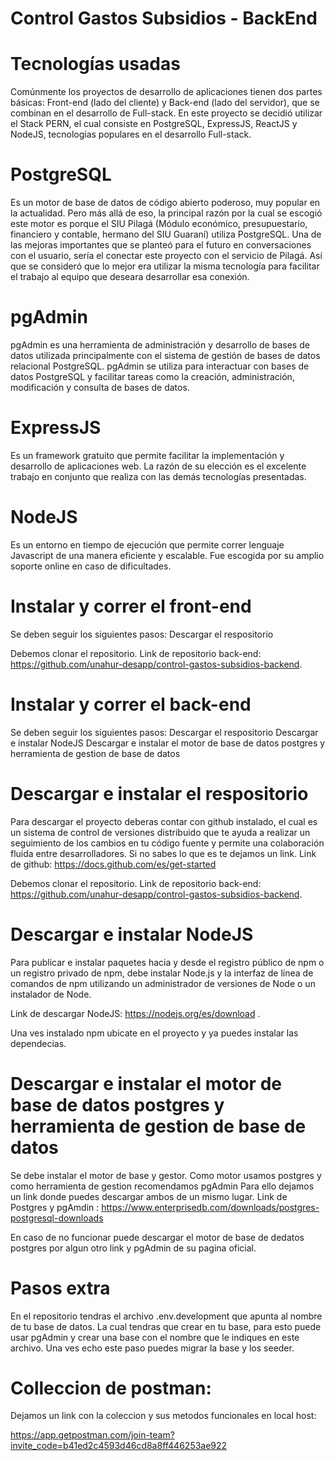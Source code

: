 # Control Gastos Subsidios - BackEnd

# Tecnologías usadas

Comúnmente los proyectos de desarrollo de aplicaciones tienen dos partes básicas: Front-end
(lado del cliente) y Back-end (lado del servidor), que se combinan en el desarrollo de Full-stack.
En este proyecto se decidió utilizar el Stack PERN, el cual consiste en PostgreSQL, ExpressJS,
ReactJS y NodeJS, tecnologías populares en el desarrollo Full-stack.

# PostgreSQL

Es un motor de base de datos de código abierto poderoso, muy popular en la actualidad. Pero
más allá de eso, la principal razón por la cual se escogió este motor es porque el SIU Pilagá
(Módulo económico, presupuestario, financiero y contable, hermano del SIU Guaraní) utiliza
PostgreSQL. Una de las mejoras importantes que se planteó para el futuro en conversaciones
con el usuario, sería el conectar este proyecto con el servicio de Pilagá. Así que se consideró
que lo mejor era utilizar la misma tecnología para facilitar el trabajo al equipo que deseara
desarrollar esa conexión.

# pgAdmin

pgAdmin es una herramienta de administración y desarrollo de bases de datos utilizada principalmente con el sistema de gestión de bases de datos relacional PostgreSQL. pgAdmin se utiliza para interactuar con bases de datos PostgreSQL y facilitar tareas como la creación, administración, modificación y consulta de bases de datos.

# ExpressJS

Es un framework gratuito que permite facilitar la implementación y desarrollo de aplicaciones
web. La razón de su elección es el excelente trabajo en conjunto que realiza con las demás
tecnologías presentadas.

# NodeJS

Es un entorno en tiempo de ejecución que permite correr lenguaje Javascript de una manera
eficiente y escalable. Fue escogida por su amplio soporte online en caso de dificultades.

# Instalar y correr el front-end

Se deben seguir los siguientes pasos:
Descargar el respositorio

Debemos clonar el repositorio.
Link de repositorio back-end: https://github.com/unahur-desapp/control-gastos-subsidios-backend.

# Instalar y correr el back-end

Se deben seguir los siguientes pasos:
Descargar el respositorio
Descargar e instalar NodeJS
Descargar e instalar el motor de base de datos postgres y herramienta de gestion de base de datos

# Descargar e instalar el respositorio

Para descargar el proyecto deberas contar con github instalado, el cual es un sistema de control de versiones distribuido que te ayuda a realizar un seguimiento de los cambios en tu código fuente y permite una colaboración fluida entre desarrolladores. Si no sabes lo que es te dejamos un link.
Link de github: https://docs.github.com/es/get-started

Debemos clonar el repositorio.
Link de repositorio back-end: https://github.com/unahur-desapp/control-gastos-subsidios-backend.

# Descargar e instalar NodeJS

Para publicar e instalar paquetes hacia y desde el registro público de npm o un registro privado de npm, debe instalar Node.js y la interfaz de línea de comandos de npm utilizando un administrador de versiones de Node o un instalador de Node.

Link de descargar NodeJS: https://nodejs.org/es/download .

Una ves instalado npm ubicate en el proyecto y ya puedes instalar las dependecias.

# Descargar e instalar el motor de base de datos postgres y herramienta de gestion de base de datos

Se debe instalar el motor de base y gestor. Como motor usamos postgres y como herramienta de gestion recomendamos pgAdmin
Para ello dejamos un link donde puedes descargar ambos de un mismo lugar.
Link de Postgres y pgAmdin : https://www.enterprisedb.com/downloads/postgres-postgresql-downloads

En caso de no funcionar puede descargar el motor de base de dedatos postgres por algun otro link y pgAdmin de su pagina oficial.

# Pasos extra

En el repositorio tendras el archivo .env.development que apunta al nombre de tu base de datos.
La cual tendras que crear en tu base, para esto puede usar pgAdmin y crear una base con el nombre que le indiques en este archivo.
Una ves echo este paso puedes migrar la base y los seeder.

# Colleccion de postman:

Dejamos un link con la coleccion y sus metodos funcionales en local host:

https://app.getpostman.com/join-team?invite_code=b41ed2c4593d46cd8a8ff446253ae922

